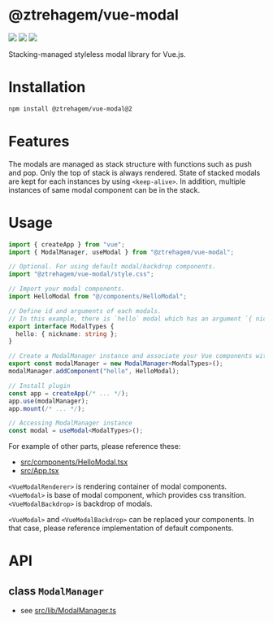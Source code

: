 # @ztrehagem/vue-modal

![](https://img.shields.io/github/package-json/v/ztrehagem/vue-modal/v2)
![](https://img.shields.io/github/license/ztrehagem/vue-modal)
![](https://img.shields.io/badge/vue-%5E3.0.0-brightgreen)

Stacking-managed styleless modal library for Vue.js.

# Installation

```sh
npm install @ztrehagem/vue-modal@2
```

# Features

The modals are managed as stack structure with functions such as push and pop.
Only the top of stack is always rendered.
State of stacked modals are kept for each instances by using `<keep-alive>`.
In addition, multiple instances of same modal component can be in the stack.

# Usage

```ts
import { createApp } from "vue";
import { ModalManager, useModal } from "@ztrehagem/vue-modal";

// Optional. For using default modal/backdrop components.
import "@ztrehagem/vue-modal/style.css";

// Import your modal components.
import HelloModal from "@/components/HelloModal";

// Define id and arguments of each modals.
// In this example, there is `hello` modal which has an argument `{ nickname: string }`.
export interface ModalTypes {
  hello: { nickname: string };
}

// Create a ModalManager instance and associate your Vue components with ids defined above.
export const modalManager = new ModalManager<ModalTypes>();
modalManager.addComponent("hello", HelloModal);

// Install plugin
const app = createApp(/* ... */);
app.use(modalManager);
app.mount(/* ... */);

// Accessing ModalManager instance
const modal = useModal<ModalTypes>();
```

For example of other parts, please reference these:

- [src/components/HelloModal.tsx](src/components/HelloModal.tsx)
- [src/App.tsx](src/App.tsx)

`<VueModalRenderer>` is rendering container of modal components.
`<VueModal>` is base of modal component, which provides css transition.
`<VueModalBackdrop>` is backdrop of modals.

`<VueModal>` and `<VueModalBackdrop>` can be replaced your components.
In that case, please reference implementation of default components.

# API

## class `ModalManager`

- see [src/lib/ModalManager.ts](src/lib/ModalManager.ts)
